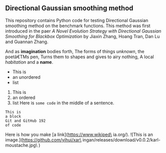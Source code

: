 ## Directional Gaussian smoothing method
This repository contains Python code for testing Directional Gaussian smoothing method on the benchmark functions. This method was first introduced in the paer *A Novel Evolution Strategy with Directional Gaussian Smoothing for Blackbox Optimization* by Jiaxin Zhang, Hoang Tran, Dan Lu and Guannan Zhang. 

And as **imagination** bodies forth,
The forms of things *unknown*, the poetâ€TMs pen,
Turns them to shapes and gives to airy nothing,
A local *habitation* and a **name**.
- This is
- an unordered
- list
1. This is
2. an ordered
3. list
Here is `some code` in the middle of a sentence.
```
This is
a block
Git and GitHub 192
of code
```
Here is how you make [a link](https://www.wikiped\ ia.org/).
![This is an image.](https://github.com/yihui/xar\ ingan/releases/download/v0.0.2/karl-moustache.jpg\ )

